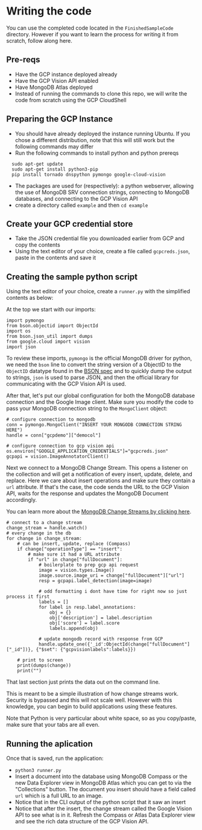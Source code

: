 # Writing the code

You can use the completed code located in the `FinishedSampleCode` directory. However if you want to learn the process for writing it from scratch, follow along here.

## Pre-reqs

* Have the GCP instance deployed already
* Have the GCP Vision API enabled
* Have MongoDB Atlas deployed
* Instead of running the commands to clone this repo, we will write the code from scratch using the GCP CloudShell

## Preparing the GCP Instance

* You should have already deployed the instance running Ubuntu. If you chose a different distribution, note that this will still work but the following commands may differ
* Run the following commands to install python and python prereqs

```
  sudo apt-get update
  sudo apt-get install python3-pip
  pip install tornado dnspython pymongo google-cloud-vision
```

* The packages are used for (respectively): a python webserver, allowing the use of MongoDB SRV connection strings, connecting to MongoDB databases, and connecting to the GCP Vision API
* create a directory called `example` and then `cd example`

## Create your GCP credential store

* Take the JSON credential file you downloaded earlier from GCP and copy the contents
* Using the text editor of your choice, create a file called `gcpcreds.json`, paste in the contents and save it

## Creating the sample python script

Using the text editor of your choice, create a `runner.py` with the simplified contents as below:

At the top we start with our imports:

```
import pymongo
from bson.objectid import ObjectId
import os
from bson.json_util import dumps
from google.cloud import vision
import json
```

To review these imports, `pymongo` is the official MongoDB driver for python, we need the `bson` line to convert the string version of a ObjectID to the `ObjectID` datatype found in the [BSON spec](http://bsonspec.org/) and to quickly dump the output to strings, `json` is used to parse JSON, and then the official library for communicating with the GCP Vision API is used.

After that, let's put our global configuration for both the MongoDB database connection and the Google Image client. Make sure you modify the code to pass your MongoDB connection string to the `MongoClient` object:

```
# configure connection to mongodb
conn = pymongo.MongoClient("INSERT YOUR MONGODB CONNECTION STRING HERE")
handle = conn["gcpdemo"]["democol"]

# configure connection to gcp vision api
os.environ["GOOGLE_APPLICATION_CREDENTIALS"]="gcpcreds.json"
gcpapi = vision.ImageAnnotatorClient()
```

Next we connect to a MongoDB Change Stream. This opens a listener on the collection and will get a notification of every insert, update, delete, and replace. Here we care about insert operations and make sure they contain a `url` attribute. If that's the case, the code sends the URL to the GCP Vision API, waits for the response and updates the MongoDB Document accordingly.

You can learn more about the [MongoDB Change Streams by clicking here](https://docs.mongodb.com/manual/changeStreams/).

```
# connect to a change stream
change_stream = handle.watch()
# every change in the db
for change in change_stream:
    # can be insert, update, replace (Compass)
    if change["operationType"] == "insert":
        # make sure it had a URL attribute
        if "url" in change["fullDocument"]:
            # boilerplate to prep gcp api request
            image = vision.types.Image()
            image.source.image_uri = change["fullDocument"]["url"]
            resp = gcpapi.label_detection(image=image)

            # odd formatting i dont have time for right now so just process it first
            labels = []
            for label in resp.label_annotations:
                obj = {}
                obj['description'] = label.description
                obj['score'] = label.score
                labels.append(obj)

            # update mongodb record with response from GCP
            handle.update_one({'_id':ObjectId(change["fullDocument"]["_id"])}, {"$set": {"gcpvisionlabels":labels}})

    # print to screen
    print(dumps(change))
    print("")
```

That last section just prints the data out on the command line.

This is meant to be a simple illustration of how change streams work. Security is bypassed and this will not scale well. However with this knowledge, you can begin to build applications using these features.

Note that Python is very particular about white space, so as you copy/paste, make sure that your tabs are all even.

## Running the aplication

Once that is saved, run the application:
* `python3 runner.py`
* Insert a document into the database using MongoDB Compass or the new Data Explorer view in MongoDB Atlas which you can get to via the "Collections" button. The document you insert should have a field called `url` which is a full URL to an image.
* Notice that in the CLI output of the python script that it saw an insert
* Notice that after the insert, the change stream called the Google Vision API to see what is in it. Refresh the Compass or Atlas Data Explorer view and see the rich data structure of the GCP Vision API.
